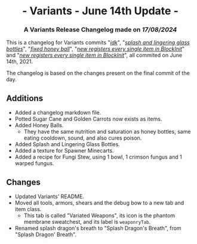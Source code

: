 # <center>- Variants - June 14th Update -</center>
### <center>A Variants Release Changelog made on *17/08/2024*</center>
This is a changelog for Variants commits "[*idk*](https://github.com/Fabricio20106/Variants/commit/212323e16a4589a5ba778f887fb8380223b12da5)", "[*splash and lingering glass bottles*](https://github.com/Fabricio20106/Variants/commit/765890946c8b7a49cc002d52923fac6873ad1523)", "[*fixed honey ball*](https://github.com/Fabricio20106/Variants/commit/f152865d62e291956bce0d60bbed23544cba0b34)", "[*new registers every single item in BlockInit*](https://github.com/Fabricio20106/Variants/commit/558bcce52188a99bb9a0f67ae3afb2b00455de8a)" and "[*new registers every single item in BlockInit*](https://github.com/Fabricio20106/Variants/commit/da1a3cee0e5d727afb4da9fa6b5b13e320003d16)", all commited on June 14th, 2021.

The changelog is based on the changes present on the final commit of the day.

## Additions
- Added a changelog markdown file.
- Potted Sugar Cane and Golden Carrots now exists as items.
- Added Honey Balls.
  - They have the same nutrition and saturation as honey bottles, same eating cooldown, sound, and also cures poison.
- Added Splash and Lingering Glass Bottles.
- Added a texture for Spawner Minecarts.
- Added a recipe for Fungi Stew, using 1 bowl, 1 crimson fungus and 1 warped fungus.

## Changes
- Updated Variants' README.
- Moved all tools, armors, shears and the debug bow to a new tab and item class.
  - This tab is called "Variated Weapons", its icon is the phantom membrane sweatchest, and its label is `weaponryTab`.
- Renamed splash dragon's breath to "Splash Dragon's Breath", from "Splash Dragon' Breath".